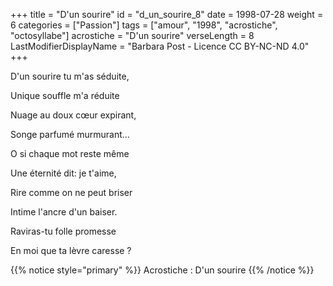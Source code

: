 +++
title = "D'un sourire"
id = "d_un_sourire_8"
date = 1998-07-28
weight = 6
categories = ["Passion"]
tags = ["amour", "1998", "acrostiche", "octosyllabe"]
acrostiche = "D'un sourire"
verseLength = 8
LastModifierDisplayName = "Barbara Post - Licence CC BY-NC-ND 4.0"
+++

D'un sourire tu m'as séduite,

Unique souffle m'a réduite

Nuage au doux cœur expirant,

Songe parfumé murmurant...

O si chaque mot reste même

Une éternité dit: je t'aime,

Rire comme on ne peut briser

Intime l'ancre d'un baiser.

Raviras-tu folle promesse

En moi que ta lèvre caresse ?

{{% notice style="primary" %}}
Acrostiche : D'un sourire
{{% /notice %}}
